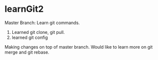 # learnGit2
Master Branch: Learn git commands. 
1. Learned git clone, git pull. 
2. learned git config

Making changes on top of master branch. 
Would like to learn more on git merge and git rebase. 
